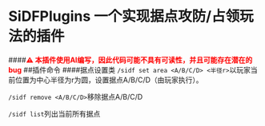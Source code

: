 # SiDFPlugins 一个实现据点攻防/占领玩法的插件

####<font color=Red>**⚠ 本插件使用AI编写，因此代码可能不具有可读性，并且可能存在潜在的bug**</font>
##插件命令
####据点设置类
`/sidf set area <A/B/C/D> <半径r>`以玩家当前位置为中心半径为r为圆，设置据点A/B/C/D（由玩家执行）。

`/sidf remove <A/B/C/D>`移除据点A/B/C/D

`/sidf list`列出当前所有据点
